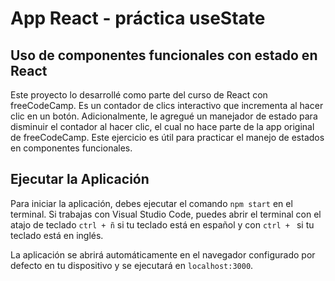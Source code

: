#  App React - práctica useState

## Uso de componentes funcionales con estado en React

Este proyecto lo desarrollé como parte del curso de React con freeCodeCamp. Es un contador de clics interactivo que incrementa al hacer clic en un botón. Adicionalmente, le agregué un manejador de estado para disminuir el contador al hacer clic, el cual no hace parte de la app original de freeCodeCamp. Este ejercicio es útil para practicar el manejo de estados en componentes funcionales.



## Ejecutar la Aplicación
Para iniciar la aplicación, debes ejecutar el comando `npm start` en el terminal. Si trabajas con Visual Studio Code, puedes abrir el terminal con el atajo de teclado `ctrl + ñ` si tu teclado está en español y con `ctrl + `  si tu teclado está en inglés.

La aplicación se abrirá automáticamente en el navegador configurado por defecto en tu dispositivo y se ejecutará en `localhost:3000`.



